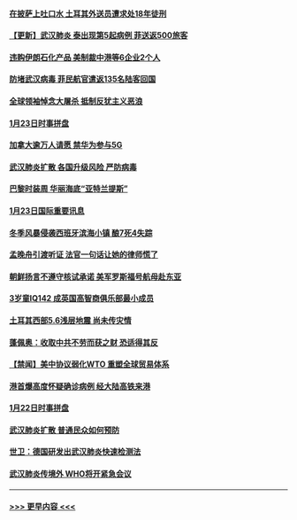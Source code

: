 #### [在披萨上吐口水 土耳其外送员遭求处18年徒刑](../pages/prog202/a102759979.md?t=01250101) 
#### [【更新】武汉肺炎 泰出现第5起病例 菲送返500旅客](../pages/prog202/a102758911.md?t=01250101) 
#### [违购伊朗石化产品 美制裁中港等6企业2个人](../pages/prog202/a102759952.md?t=01250101) 
#### [防堵武汉病毒 菲民航官遣返135名陆客回国](../pages/prog202/a102759946.md?t=01250101) 
#### [全球领袖悼念大屠杀 抵制反犹主义恶浪](../pages/prog202/a102759678.md?t=01250101) 
#### [1月23日时事拼盘](../pages/prog202/a102759599.md?t=01250101) 
#### [加拿大逾万人请愿 禁华为参与5G](../pages/prog202/a102759553.md?t=01250101) 
#### [武汉肺炎扩散 各国升级风险 严防病毒](../pages/prog202/a102759400.md?t=01250101) 
#### [巴黎时装周 华丽海底“亚特兰提斯”](../pages/prog202/a102759217.md?t=01250101) 
#### [1月23日国际重要讯息](../pages/prog202/a102759199.md?t=01250101) 
#### [冬季风暴侵袭西班牙滨海小镇 酿7死4失踪](../pages/prog202/a102759119.md?t=01250101) 
#### [孟晚舟引渡听证 法官一句话让她的律师慌了](../pages/prog202/a102759060.md?t=01250101) 
#### [朝鲜扬言不遵守核试承诺 美军罗斯福号航母赴东亚](../pages/prog202/a102759001.md?t=01250101) 
#### [3岁童IQ142 成英国高智商俱乐部最小成员](../pages/prog202/a102758990.md?t=01250101) 
#### [土耳其西部5.6浅层地震 尚未传灾情](../pages/prog202/a102758903.md?t=01250101) 
#### [蓬佩奥：收取中共不劳而获之财 恐适得其反](../pages/prog202/a102758889.md?t=01250101) 
#### [【禁闻】美中协议弱化WTO 重塑全球贸易体系](../pages/prog202/a102758790.md?t=01250101) 
#### [港首爆高度怀疑确诊病例 经大陆高铁来港](../pages/prog202/a102758613.md?t=01250101) 
#### [1月22日时事拼盘](../pages/prog202/a102758615.md?t=01250101) 
#### [武汉肺炎扩散 普通民众如何预防](../pages/prog202/a102758504.md?t=01250101) 
#### [世卫：德国研发出武汉肺炎快速检测法](../pages/prog202/a102758495.md?t=01250101) 
#### [武汉肺炎传境外 WHO将开紧急会议](../pages/prog202/a102758437.md?t=01250101) 

----
#### [ >>> 更早内容 <<< ](../indexes/prog202-earlier.md)
